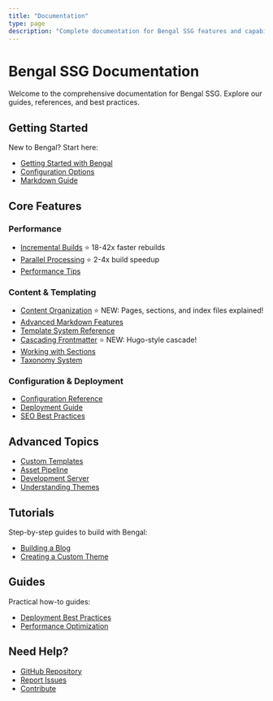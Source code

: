 ```yaml
---
title: "Documentation"
type: page
description: "Complete documentation for Bengal SSG features and capabilities"
---
```


# Bengal SSG Documentation

Welcome to the comprehensive documentation for Bengal SSG. Explore our guides, references, and best practices.

## Getting Started

New to Bengal? Start here:

- [Getting Started with Bengal](/posts/getting-started-with-bengal/)
- [Configuration Options](/posts/configuration-options/)
- [Markdown Guide](/posts/markdown-guide/)

## Core Features

### Performance

- [Incremental Builds](/docs/incremental-builds/) ⭐ 18-42x faster rebuilds
- [Parallel Processing](/docs/parallel-processing/) ⭐ 2-4x build speedup
- [Performance Tips](/posts/performance-tips/)

### Content & Templating

- [Content Organization](/docs/content-organization/) ⭐ NEW: Pages, sections, and index files explained!
- [Advanced Markdown Features](/docs/advanced-markdown/)
- [Template System Reference](/docs/template-system/)
- [Cascading Frontmatter](/docs/cascading-frontmatter/) ⭐ NEW: Hugo-style cascade!
- [Working with Sections](/posts/working-with-sections/)
- [Taxonomy System](/posts/taxonomy-system/)

### Configuration & Deployment

- [Configuration Reference](/docs/configuration-reference/)
- [Deployment Guide](/posts/deployment-guide/)
- [SEO Best Practices](/posts/seo-best-practices/)

## Advanced Topics

- [Custom Templates](/posts/custom-templates/)
- [Asset Pipeline](/posts/asset-pipeline/)
- [Development Server](/posts/dev-server/)
- [Understanding Themes](/posts/understanding-themes/)

## Tutorials

Step-by-step guides to build with Bengal:

- [Building a Blog](/tutorials/building-a-blog/)
- [Creating a Custom Theme](/tutorials/custom-theme/)

## Guides

Practical how-to guides:

- [Deployment Best Practices](/guides/deployment-best-practices/)
- [Performance Optimization](/guides/performance-optimization/)

## Need Help?

- [GitHub Repository](https://github.com/bengal-ssg/bengal)
- [Report Issues](https://github.com/bengal-ssg/bengal/issues)
- [Contribute](https://github.com/bengal-ssg/bengal/blob/main/CONTRIBUTING.md)

